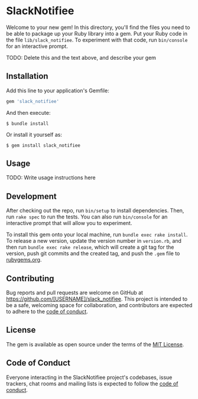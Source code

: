 # SlackNotifiee

Welcome to your new gem! In this directory, you'll find the files you need to be able to package up your Ruby library into a gem. Put your Ruby code in the file `lib/slack_notifiee`. To experiment with that code, run `bin/console` for an interactive prompt.

TODO: Delete this and the text above, and describe your gem

## Installation

Add this line to your application's Gemfile:

```ruby
gem 'slack_notifiee'
```

And then execute:

    $ bundle install

Or install it yourself as:

    $ gem install slack_notifiee

## Usage

TODO: Write usage instructions here

## Development

After checking out the repo, run `bin/setup` to install dependencies. Then, run `rake spec` to run the tests. You can also run `bin/console` for an interactive prompt that will allow you to experiment.

To install this gem onto your local machine, run `bundle exec rake install`. To release a new version, update the version number in `version.rb`, and then run `bundle exec rake release`, which will create a git tag for the version, push git commits and the created tag, and push the `.gem` file to [rubygems.org](https://rubygems.org).

## Contributing

Bug reports and pull requests are welcome on GitHub at https://github.com/[USERNAME]/slack_notifiee. This project is intended to be a safe, welcoming space for collaboration, and contributors are expected to adhere to the [code of conduct](https://github.com/[USERNAME]/slack_notifiee/blob/main/CODE_OF_CONDUCT.md).

## License

The gem is available as open source under the terms of the [MIT License](https://opensource.org/licenses/MIT).

## Code of Conduct

Everyone interacting in the SlackNotifiee project's codebases, issue trackers, chat rooms and mailing lists is expected to follow the [code of conduct](https://github.com/[USERNAME]/slack_notifiee/blob/main/CODE_OF_CONDUCT.md).
